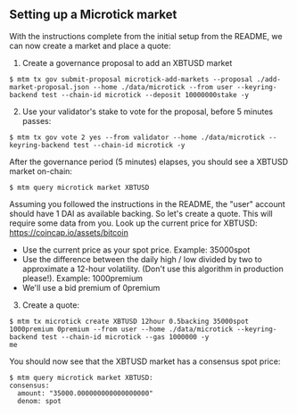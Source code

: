 ## Setting up a Microtick market

With the instructions complete from the initial setup from the README, we can now create a market and place
a quote:

1.  Create a governance proposal to add an XBTUSD market

```
$ mtm tx gov submit-proposal microtick-add-markets --proposal ./add-market-proposal.json --home ./data/microtick --from user --keyring-backend test --chain-id microtick --deposit 10000000stake -y
```

2.  Use your validator's stake to vote for the proposal, before 5 minutes passes:

```
$ mtm tx gov vote 2 yes --from validator --home ./data/microtick --keyring-backend test --chain-id microtick -y
```

After the governance period (5 minutes) elapses, you should see a XBTUSD market on-chain:

```
$ mtm query microtick market XBTUSD
```

Assuming you followed the instructions in the README, the "user" account should have 1 DAI as available backing.  So let's create a quote. This will require some data from you.  Look up the current price for XBTUSD: https://coincap.io/assets/bitcoin

* Use the current price as your spot price.  Example: 35000spot
* Use the difference between the daily high / low divided by two to approximate a 12-hour volatility. (Don't use this algorithm in production please!).  Example: 1000premium
* We'll use a bid premium of 0premium

3.  Create a quote:

```
$ mtm tx microtick create XBTUSD 12hour 0.5backing 35000spot 1000premium 0premium --from user --home ./data/microtick --keyring-backend test --chain-id microtick --gas 1000000 -y
me
```

You should now see that the XBTUSD market has a consensus spot price:

```
$ mtm query microtick market XBTUSD:
consensus:
  amount: "35000.000000000000000000"
  denom: spot
```


